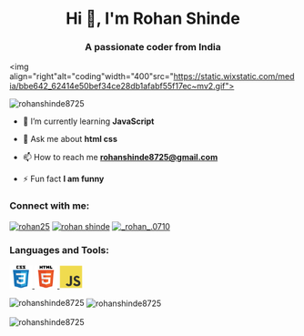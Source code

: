 <h1 align="center">Hi 👋, I'm Rohan Shinde</h1>
<h3 align="center">A passionate coder from India</h3>

<img align="right"alt="coding"width="400"src="https://static.wixstatic.com/media/bbe642_62414e50bef34ce28db1afabf55f17ec~mv2.gif">

<p align="left"> <img src="https://komarev.com/ghpvc/?username=rohanshinde8725&label=Profile%20views&color=0e75b6&style=flat" alt="rohanshinde8725" /> </p>

- 🌱 I’m currently learning **JavaScript**

- 💬 Ask me about **html css**

- 📫 How to reach me **rohanshinde8725@gmail.com**

- ⚡ Fun fact **I am funny**

<h3 align="left">Connect with me:</h3>
<p align="left">
<a href="https://dev.to/rohan25" target="blank"><img align="center" src="https://raw.githubusercontent.com/rahuldkjain/github-profile-readme-generator/master/src/images/icons/Social/devto.svg" alt="rohan25" height="30" width="40" /></a>
<a href="https://linkedin.com/in/rohan shinde" target="blank"><img align="center" src="https://raw.githubusercontent.com/rahuldkjain/github-profile-readme-generator/master/src/images/icons/Social/linked-in-alt.svg" alt="rohan shinde" height="30" width="40" /></a>
<a href="https://instagram.com/_rohan_.0710" target="blank"><img align="center" src="https://raw.githubusercontent.com/rahuldkjain/github-profile-readme-generator/master/src/images/icons/Social/instagram.svg" alt="_rohan_.0710" height="30" width="40" /></a>
</p>

<h3 align="left">Languages and Tools:</h3>
<p align="left"> <a href="https://www.w3schools.com/css/" target="_blank" rel="noreferrer"> <img src="https://raw.githubusercontent.com/devicons/devicon/master/icons/css3/css3-original-wordmark.svg" alt="css3" width="40" height="40"/> </a> <a href="https://www.w3.org/html/" target="_blank" rel="noreferrer"> <img src="https://raw.githubusercontent.com/devicons/devicon/master/icons/html5/html5-original-wordmark.svg" alt="html5" width="40" height="40"/> </a> <a href="https://developer.mozilla.org/en-US/docs/Web/JavaScript" target="_blank" rel="noreferrer"> <img src="https://raw.githubusercontent.com/devicons/devicon/master/icons/javascript/javascript-original.svg" alt="javascript" width="40" height="40"/> </a> </p>

<p><img align="left" src="https://github-readme-stats.vercel.app/api/top-langs?username=rohanshinde8725&show_icons=true&locale=en&layout=compact" alt="rohanshinde8725" /></p>

<p>&nbsp;<img align="center" src="https://github-readme-stats.vercel.app/api?username=rohanshinde8725&show_icons=true&locale=en" alt="rohanshinde8725" /></p>

<p><img align="center" src="https://github-readme-streak-stats.herokuapp.com/?user=rohanshinde8725&" alt="rohanshinde8725" /></p>
